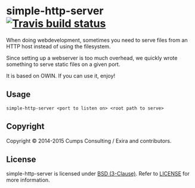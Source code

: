 # simple-http-server [![Travis build status](https://travis-ci.org/exira/simple-http-server.png)](https://travis-ci.org/exira/simple-http-server)

When doing webdevelopment, sometimes you need to serve files from an HTTP host instead of using the filesystem.

Since setting up a webserver is too much overhead, we quickly wrote something to serve static files on a given port.

It is based on OWIN. If you can use it, enjoy!

## Usage

```simple-http-server <port to listen on> <root path to serve>```

## Copyright

Copyright © 2014-2015 Cumps Consulting / Exira and contributors.

## License

simple-http-server is licensed under [BSD (3-Clause)](http://choosealicense.com/licenses/bsd-3-clause/ "Read more about the BSD (3-Clause) License"). Refer to [LICENSE](https://github.com/exira/simple-http-server/blob/master/LICENSE) for more information.
